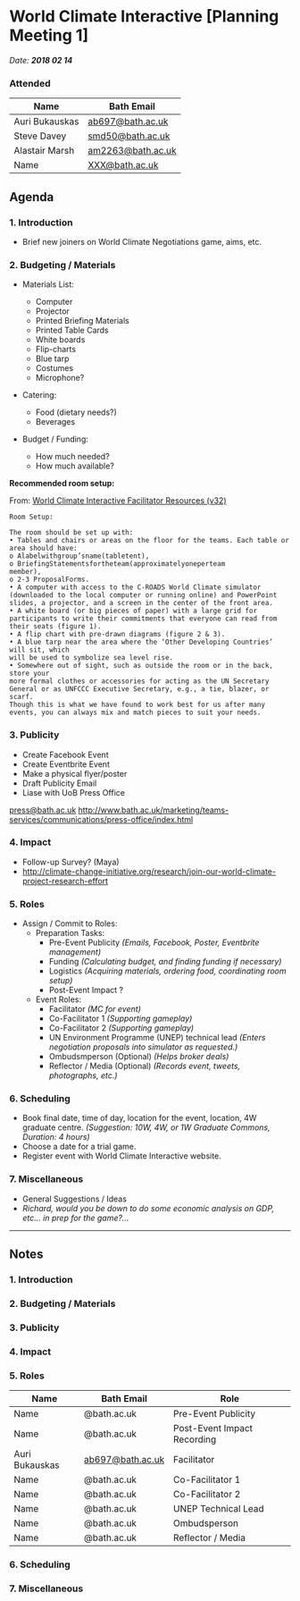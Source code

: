 # World Climate Interactive [Planning Meeting 1]

_Date: **2018 02 14**_

### Attended

|Name |Bath Email|
|--|--|
| Auri Bukauskas | ab697@bath.ac.uk|
| Steve Davey | smd50@bath.ac.uk|
| Alastair Marsh | am2263@bath.ac.uk|
| Name | XXX@bath.ac.uk|

## Agenda

### 1. Introduction

* Brief new joiners on World Climate Negotiations game, aims, etc.

### 2. Budgeting / Materials 

* Materials List:
    * Computer
    * Projector
    * Printed Briefing Materials
    * Printed Table Cards
    * White boards
    * Flip-charts
    * Blue tarp
    * Costumes
    * Microphone?

* Catering:
    - Food (dietary needs?)
    - Beverages
    
* Budget / Funding:
    * How much needed? 
    * How much available?


**Recommended room setup:**

From: [World Climate Interactive Facilitator Resources (v32)](https://d168d9ca7ixfvo.cloudfront.net/wp-content/uploads/2018/02/World-Climate-Facilitator-Guide-v32.pdf)

```
Room Setup:

The room should be set up with:
• Tables and chairs or areas on the floor for the teams. Each table or area should have:
o Alabelwithgroup’sname(tabletent),
o BriefingStatementsfortheteam(approximatelyoneperteam
member),
o 2-3 ProposalForms.
• A computer with access to the C-ROADS World Climate simulator (downloaded to the local computer or running online) and PowerPoint slides, a projector, and a screen in the center of the front area.
• A white board (or big pieces of paper) with a large grid for participants to write their commitments that everyone can read from their seats (figure 1).
• A flip chart with pre-drawn diagrams (figure 2 & 3).
• A blue tarp near the area where the ‘Other Developing Countries’ will sit, which
will be used to symbolize sea level rise.
• Somewhere out of sight, such as outside the room or in the back, store your
more formal clothes or accessories for acting as the UN Secretary General or as UNFCCC Executive Secretary, e.g., a tie, blazer, or scarf.
Though this is what we have found to work best for us after many events, you can always mix and match pieces to suit your needs.

```

### 3. Publicity

* Create Facebook Event 
* Create Eventbrite Event
* Make a physical flyer/poster
* Draft Publicity Email
* Liase with UoB Press Office

press@bath.ac.uk
http://www.bath.ac.uk/marketing/teams-services/communications/press-office/index.html


### 4. Impact 

* Follow-up Survey? (Maya)
* http://climate-change-initiative.org/research/join-our-world-climate-project-research-effort


### 5. Roles 

* Assign / Commit to Roles:
    - Preparation Tasks:
        + Pre-Event Publicity _(Emails, Facebook, Poster, Eventbrite management)_
        + Funding _(Calculating budget, and finding funding if necessary)_
        + Logistics _(Acquiring materials, ordering food, coordinating room setup)_
        + Post-Event Impact ?
    - Event Roles:
        + Facilitator _(MC for event)_
        + Co-Facilitator 1 _(Supporting gameplay)_
        + Co-Facilitator 2 _(Supporting gameplay)_
        + UN Environment Programme (UNEP) technical lead _(Enters negotiation proposals into simulator as requested.)_
        + Ombudsmperson (Optional) _(Helps broker deals)_
        + Reflector / Media (Optional) _(Records event, tweets, photographs, etc.)_



### 6. Scheduling

* Book final date, time of day, location for the event, location, 4W graduate centre. _(Suggestion: 10W, 4W, or 1W Graduate Commons, Duration: 4 hours)_
* Choose a date for a trial game.
* Register event with World Climate Interactive website.


### 7. Miscellaneous

* General Suggestions / Ideas
* _Richard, would you be down to do some economic analysis on GDP, etc... in prep for the game?..._

---

## Notes

### 1. Introduction

### 2. Budgeting / Materials 

### 3. Publicity

### 4. Impact 

### 5. Roles

|Name |Bath Email| Role |
|--|--|--|
|Name|@bath.ac.uk|Pre-Event Publicity|
|Name|@bath.ac.uk|Post-Event Impact Recording|
| Auri Bukauskas | ab697@bath.ac.uk| Facilitator |
|Name|@bath.ac.uk|Co-Facilitator 1|
|Name|@bath.ac.uk|Co-Facilitator 2|
|Name|@bath.ac.uk|UNEP Technical Lead|
|Name|@bath.ac.uk|Ombudsperson|
|Name|@bath.ac.uk|Reflector / Media|

### 6. Scheduling

### 7. Miscellaneous
